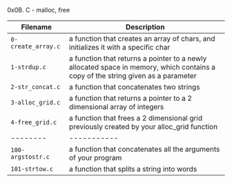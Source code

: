 0x0B. C - malloc, free

| Filename | Description |
| -------- | ----------- |
| `0-create_array.c` | a function that creates an array of chars, and initializes it with a specific char |
| `1-strdup.c` | a function that returns a pointer to a newly allocated space in memory, which contains a copy of the string given as a parameter |
| `2-str_concat.c` | a function that concatenates two strings |
| `3-alloc_grid.c` | a function that returns a pointer to a 2 dimensional array of integers |
| `4-free_grid.c` | a function that frees a 2 dimensional grid previously created by your alloc_grid function |
| -------- | ----------- |
| `100-argstostr.c` | a function that concatenates all the arguments of your program |
| `101-strtow.c` | a function that splits a string into words |
